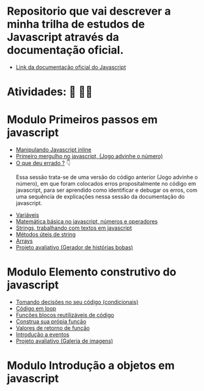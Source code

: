 # Repositorio que vai descrever a minha trilha de estudos de Javascript através da documentação oficial. 

- [Link da documentação oficial do Javascript](https://developer.mozilla.org/pt-BR/docs/Web/JavaScript)

# Atividades: :pencil: :man_technologist:

# Modulo Primeiros passos em javascript

- [Manipulando Javascript inline](https://developer.mozilla.org/pt-BR/docs/Learn/JavaScript/First_steps/What_is_JavaScript#manipuladores_de_javascript_inline)
- [Primeiro mergulho no javascript, (Jogo advinhe o número)](https://developer.mozilla.org/pt-BR/docs/Learn/JavaScript/First_steps/A_first_splash)
- [O que deu errado ?](https://developer.mozilla.org/pt-BR/docs/Learn/JavaScript/First_steps/What_went_wrong) :point_down:
  <p> Essa sessão trata-se de uma versão do código anterior (Jogo advinhe o número), em que foram colocados erros propositalmente no código em javascript,   para ser aprendido como identificar e debugar os erros, com uma sequência de explicações nessa sessão da documentação do javascript. </p>
- [Variáveis](https://developer.mozilla.org/pt-BR/docs/Learn/JavaScript/First_steps/Variables)
- [Matemática básica no javascript, números e operadores](https://developer.mozilla.org/pt-BR/docs/Learn/JavaScript/First_steps/Math)
- [Strings, trabalhando com textos em javascript](https://developer.mozilla.org/pt-BR/docs/Learn/JavaScript/First_steps/Strings)
- [Métodos úteis de string](https://developer.mozilla.org/pt-BR/docs/Learn/JavaScript/First_steps/Useful_string_methods)
- [Arrays](https://developer.mozilla.org/pt-BR/docs/Learn/JavaScript/First_steps/Arrays)
- [Projeto avaliativo (Gerador de histórias bobas)](https://developer.mozilla.org/pt-BR/docs/Learn/JavaScript/First_steps/Silly_story_generator)

# Modulo Elemento construtivo do javascript

- [Tomando decisões no seu código (condicionais)](https://developer.mozilla.org/pt-BR/docs/Learn/JavaScript/Building_blocks/conditionals)
- [Código em loop](https://developer.mozilla.org/pt-BR/docs/Learn/JavaScript/Building_blocks/Looping_code)
- [Funções blocos reutilizáveis de código](https://developer.mozilla.org/pt-BR/docs/Learn/JavaScript/Building_blocks/Functions)
- [Construa sua própia função](https://developer.mozilla.org/pt-BR/docs/Learn/JavaScript/Building_blocks/Build_your_own_function)
- [Valores de retorno de função](https://developer.mozilla.org/pt-BR/docs/Learn/JavaScript/Building_blocks/Return_values)
- [Introdução a eventos](https://developer.mozilla.org/pt-BR/docs/Learn/JavaScript/Building_blocks/Events)
- [Projeto avaliativo (Galeria de imagens)](https://developer.mozilla.org/pt-BR/docs/Learn/JavaScript/Building_blocks/Image_gallery)

# Modulo Introdução a objetos em javascript